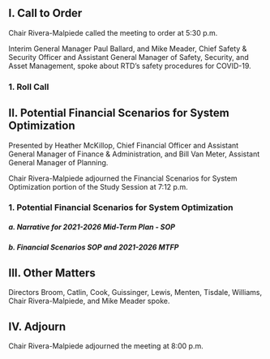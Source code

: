 ## I. Call to Order

Chair Rivera-Malpiede called the meeting to order at 5:30 p.m.

Interim General Manager Paul Ballard, and Mike Meader, Chief Safety & Security Officer and Assistant General Manager of Safety, Security, and Asset Management, spoke about RTD’s safety procedures for COVID-19.

### 1. Roll Call

## II. Potential Financial Scenarios for System Optimization

Presented by Heather McKillop, Chief Financial Officer and Assistant General Manager of Finance & Administration, and Bill Van Meter, Assistant General Manager of Planning.

Chair Rivera-Malpiede adjourned the Financial Scenarios for System Optimization portion of the Study Session at 7:12 p.m.

### 1. Potential Financial Scenarios for System Optimization

##### a. Narrative for 2021-2026 Mid-Term Plan - SOP

##### b. Financial Scenarios SOP and 2021-2026 MTFP

## III. Other Matters

Directors Broom, Catlin, Cook, Guissinger, Lewis, Menten, Tisdale, Williams, Chair Rivera-Malpiede, and Mike Meader spoke.

## IV. Adjourn

Chair Rivera-Malpiede adjourned the meeting at 8:00 p.m.
